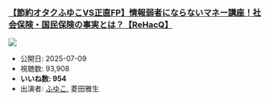 ### [【節約オタクふゆこVS正直FP】情報弱者にならないマネー講座！社会保険・国民保険の事実とは？【ReHacQ】](https://www.youtube.com/watch?v=vgHOnZ1a2hg)
[![](https://img.youtube.com/vi/vgHOnZ1a2hg/sddefault.jpg)](https://www.youtube.com/watch?v=vgHOnZ1a2hg)
-   公開日: 2025-07-09
-   視聴数: 93,908
-   **いいね数: 954**
-   出演者: [ふゆこ](/rehacq_fan/people/ふゆこ "wikilink"), 菱田雅生
